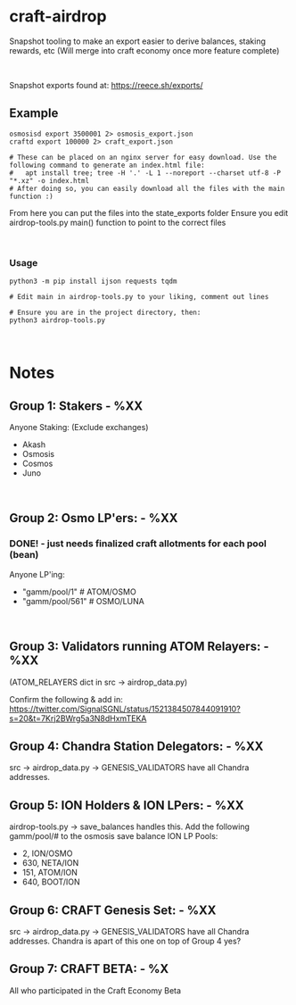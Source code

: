 # craft-airdrop

Snapshot tooling to make an export easier to derive balances, staking rewards, etc (Will merge into craft economy once more feature complete)

</br>


Snapshot exports found at: https://reece.sh/exports/


## Example
```
osmosisd export 3500001 2> osmosis_export.json
craftd export 100000 2> craft_export.json

# These can be placed on an nginx server for easy download. Use the following command to generate an index.html file:
#   apt install tree; tree -H '.' -L 1 --noreport --charset utf-8 -P "*.xz" -o index.html 
# After doing so, you can easily download all the files with the main function :)
```

From here you can put the files into the state_exports folder
Ensure you edit airdrop-tools.py main() function to point to the correct files


</br>

### Usage
```
python3 -m pip install ijson requests tqdm

# Edit main in airdrop-tools.py to your liking, comment out lines

# Ensure you are in the project directory, then:
python3 airdrop-tools.py
```


</br>

# Notes
##  Group 1: Stakers - %XX
Anyone Staking: (Exclude exchanges)
 - Akash
 - Osmosis
 - Cosmos
 - Juno

<br/>

##  Group 2: Osmo LP'ers: - %XX
### DONE! - just needs finalized craft allotments for each pool (bean)
Anyone LP'ing:
 - "gamm/pool/1"   # ATOM/OSMO
 - "gamm/pool/561" # OSMO/LUNA

<br/>

##  Group 3: Validators running ATOM Relayers: - %XX
(ATOM_RELAYERS dict in src -> airdrop_data.py)

Confirm the following & add in:
https://twitter.com/SignalSGNL/status/1521384507844091910?s=20&t=7Krj2BWrg5a3N8dHxmTEKA

##  Group 4: Chandra Station Delegators: - %XX
src -> airdrop_data.py -> GENESIS_VALIDATORS have all Chandra addresses.

##  Group 5: ION Holders & ION LPers: - %XX
airdrop-tools.py -> save_balances handles this.
Add the following gamm/pool/# to the osmosis save balance
ION LP Pools: 
 - 2, ION/OSMO
 - 630, NETA/ION
 - 151, ATOM/ION
 - 640, BOOT/ION

##  Group 6: CRAFT Genesis Set: - %XX
src -> airdrop_data.py -> GENESIS_VALIDATORS have all Chandra addresses.
Chandra is apart of this one on top of Group 4 yes?

##  Group 7: CRAFT BETA: - %X
All who participated in the Craft Economy Beta